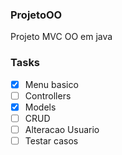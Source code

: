 ### ProjetoOO
 Projeto MVC OO em java

### Tasks

- [X] Menu basico
- [ ] Controllers
- [X] Models
- [ ] CRUD
- [ ] Alteracao Usuario
- [ ] Testar casos
